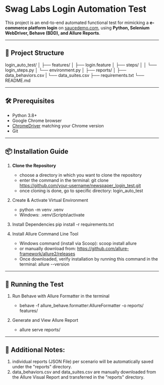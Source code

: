 # Swag Labs Login Automation Test

This project is an end-to-end automated functional test for mimicking a **e-commerce platform login** on [saucedemo.com](https://www.saucedemo.com), using **Python, Selenium WebDriver, Behave (BDD), and Allure Reports**.

---

## 📂 Project Structure
login_auto_test/
│
├── features/
│   ├── login.feature
│   ├── steps/
│   │   └── login_steps.py
│   └── environment.py
│
├── reports/
│    ├── data_behaviors.csv
|    └── data_suites.csv
├── requirements.txt
└── README.md

---

## 🛠️ Prerequisites

- Python 3.8+
- Google Chrome browser
- [ChromeDriver](https://chromedriver.chromium.org/downloads) matching your Chrome version
- Git

---

## 📦 Installation Guide

1. **Clone the Repository**
   - choose a directory in which you want to clone the repository
   - enter the command in the terminal: git clone https://github.com/your-username/newspaper_login_test.git
   - once cloning is done, go to specific directory: login_auto_test

2. Create & Activate Virtual Environment
   - python -m venv .venv
   - Windows: .venv\Scripts\activate

3. Install Dependencies
   pip install -r requirements.txt

4. Install Allure Command Line Tool
   - Windows command (install via Scoop): scoop install allure
   - or manually download from: https://github.com/allure-framework/allure2/releases
   - Once downloaded, verify installation by running this command in the terminal: allure --version

---

## 🧪 Running the Test
1. Run Behave with Allure Formatter in the terminal
   - behave -f allure_behave.formatter:AllureFormatter -o reports/ features/

2. Generate and View Allure Report
   - allure serve reports/

---

## 📌 Additional Notes: 
1. individual reports (JSON File) per scenario will be automatically saved under the "reports" directory.
2. data_behaviors.csv and data_suites.csv are manually downloaded from the Allure Visual Report and transferred in the "reports" directory.
